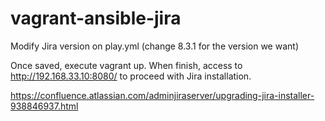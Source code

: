 # vagrant-ansible-jira

Modify Jira version on play.yml (change 8.3.1 for the version we want)

Once saved, execute vagrant up. When finish, access to http://192.168.33.10:8080/ to proceed with Jira installation.

https://confluence.atlassian.com/adminjiraserver/upgrading-jira-installer-938846937.html
